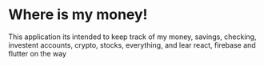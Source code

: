 # Where is my money!

This application its intended to keep track of my money, savings, checking, investent accounts, crypto, stocks, everything, and lear react, firebase and flutter on the way
